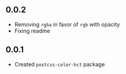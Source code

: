 ## 0.0.2

* Removing `rgba` in favor of `rgb` with opacity
* Fixing readme

## 0.0.1

* Created `postcss-color-hct` package